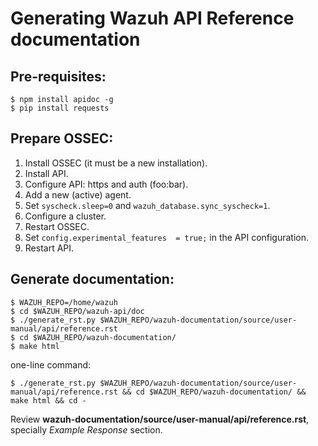 # Generating Wazuh API Reference documentation

## Pre-requisites:

```shellsession
$ npm install apidoc -g
$ pip install requests
```

## Prepare OSSEC:

1. Install OSSEC (it must be a new installation).
2. Install API.
3. Configure API: https and auth (foo:bar).
4. Add a new (active) agent.
5. Set `syscheck.sleep=0` and `wazuh_database.sync_syscheck=1`.
6. Configure a cluster.
7. Restart OSSEC.
8. Set `config.experimental_features  = true;` in the API configuration.
9. Restart API.

## Generate documentation:

```shellsession
$ WAZUH_REPO=/home/wazuh
$ cd $WAZUH_REPO/wazuh-api/doc
$ ./generate_rst.py $WAZUH_REPO/wazuh-documentation/source/user-manual/api/reference.rst
$ cd $WAZUH_REPO/wazuh-documentation/
$ make html
```

one-line command:
```shellsession
$ ./generate_rst.py $WAZUH_REPO/wazuh-documentation/source/user-manual/api/reference.rst && cd $WAZUH_REPO/wazuh-documentation/ && make html && cd -
```

Review **wazuh-documentation/source/user-manual/api/reference.rst**, specially *Example Response* section.
